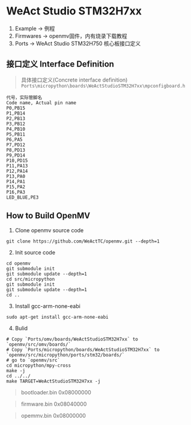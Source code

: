 # WeAct Studio STM32H7xx

1. Example -> 例程
2. Firmwares -> openmv固件，内有烧录下载教程
3. Ports -> WeAct Studio STM32H750 核心板接口定义

## 接口定义 Interface Definition
> 具体接口定义(Concrete interface definition) `Ports\micropython\boards\WeActStudioSTM32H7xx\mpconfigboard.h`
```
代号，实际管脚名
Code name, Actual pin name
P0,PB15
P1,PB14
P2,PB13
P3,PB12
P4,PB10
P5,PB11
P6,PA5
P7,PD12
P8,PD13
P9,PD14
P10,PD15
P11,PA13
P12,PA14
P13,PA0
P14,PA1
P15,PA2
P16,PA3
LED_BLUE,PE3
```

## How to Build OpenMV

1. Clone openmv source code
```
git clone https://github.com/WeActTC/openmv.git --depth=1
```

2. Init source code
```
cd openmv
git submodule init
git submodule update --depth=1
cd src/micropython
git submodule init
git submodule update --depth=1
cd ..
```

3. Install gcc-arm-none-eabi
```
sudo apt-get install gcc-arm-none-eabi
```

4. Bulid
```
# Copy `Ports/omv/boards/WeActStudioSTM32H7xx` to `openmv/src/omv/boards/`
# Copy `Ports/micropython/boards/WeActStudioSTM32H7xx` to `openmv/src/micropython/ports/stm32/boards/`
# go to `openmv/src`
cd micropython/mpy-cross
make -j
cd ../../
make TARGET=WeActStudioSTM32H7xx -j
```

> bootloader.bin 0x08000000

> firmware.bin 0x08040000

> opemmv.bin 0x08000000